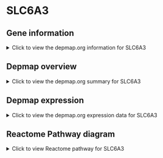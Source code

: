 <h1>SLC6A3</h1>

<h2>Gene information</h2>
<details>
  <summary>Click to view the depmap.org information for SLC6A3</summary>
  <iframe src="https://depmap.org/portal/gene/SLC6A3?tab=about" style="border:none;width:100%;height:800px"></iframe>
</details>

<h2>Depmap overview</h2>
<details>
  <summary>Click to view the depmap.org summary for SLC6A3</summary>
  <iframe src="https://depmap.org/portal/gene/SLC6A3?tab=overview" style="border:none;width:100%;height:800px"></iframe>
</details>

<h2>Depmap expression</h2>
<details>
  <summary>Click to view the depmap.org expression data for SLC6A3</summary>
  <iframe src="https://depmap.org/portal/gene/SLC6A3?tab=characterization" style="border:none;width:100%;height:800px"></iframe>
</details>



<h2>Reactome Pathway diagram</h2>
<details>
  <summary>Click to view Reactome pathway for SLC6A3</summary>
  <p>Defective SLC6A3 causes Parkinsonism-dystonia infantile (PKDYS)</p>
  <iframe src="https://reactome.org/PathwayBrowser/#/R-HSA-5660724" style="border:none;width:100%;height:800px"></iframe>
</details>



